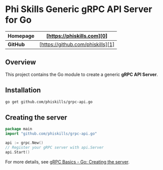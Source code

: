 # Phi Skills Generic gRPC API Server for Go

| **Homepage** | [https://phiskills.com][0]        |
| ------------ | -------------------------------- | 
| **GitHub**   | [https://github.com/phiskills][1] |

## Overview

This project contains the Go module to create a generic **gRPC API Server**.  

## Installation

```bash
go get github.com/phiskills/grpc-api.go
```

## Creating the server

```go
package main
import "github.com/phiskills/grpc-api.go"

api := grpc.New()
// Register your gRPC server with api.Server
api.Start()
```
For more details, see [gRPC Basics - Go: Creating the server][10].

[0]: https://phiskills.com
[1]: https://github.com/phiskills
[10]: https://www.grpc.io/docs/tutorials/basic/go/#server
